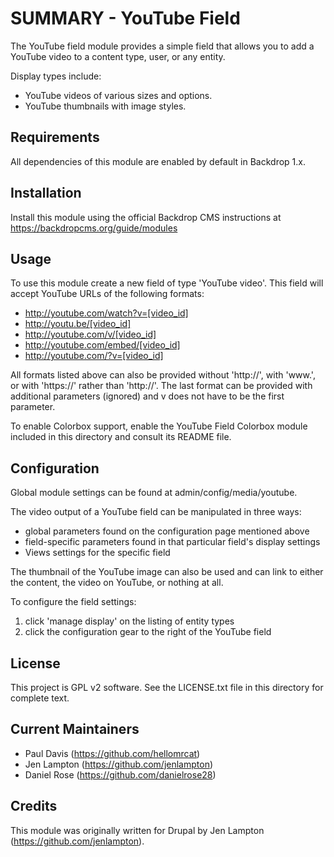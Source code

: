 SUMMARY - YouTube Field
========================
The YouTube field module provides a simple field that allows you to add a
YouTube video to a content type, user, or any entity.

Display types include:

 * YouTube videos of various sizes and options.
 * YouTube thumbnails with image styles.


Requirements
-------------
All dependencies of this module are enabled by default in Backdrop 1.x.


Installation
------------
Install this module using the official Backdrop CMS instructions at
https://backdropcms.org/guide/modules


Usage
-------
To use this module create a new field of type 'YouTube video'. This field will
accept YouTube URLs of the following formats:

 * http://youtube.com/watch?v=[video_id]
 * http://youtu.be/[video_id]
 * http://youtube.com/v/[video_id]
 * http://youtube.com/embed/[video_id]
 * http://youtube.com/?v=[video_id]

All formats listed above can also be provided without 'http://', with 'www.',
or with 'https://' rather than 'http://'. The last format can be provided with
additional parameters (ignored) and v does not have to be the first parameter.

To enable Colorbox support, enable the YouTube Field Colorbox module included in
this directory and consult its README file.


Configuration
--------------
Global module settings can be found at admin/config/media/youtube.

The video output of a YouTube field can be manipulated in three ways:
 * global parameters found on the configuration page mentioned above
 * field-specific parameters found in that particular field's display settings
 * Views settings for the specific field

The thumbnail of the YouTube image can also be used and can link to either the
content, the video on YouTube, or nothing at all.

To configure the field settings:

 1. click 'manage display' on the listing of entity types
 2. click the configuration gear to the right of the YouTube field


License
-------

This project is GPL v2 software. See the LICENSE.txt file in this directory for
complete text.


Current Maintainers
-------------------

- Paul Davis (https://github.com/hellomrcat)
- Jen Lampton (https://github.com/jenlampton)
- Daniel Rose (https://github.com/danielrose28)


Credits
-------

This module was originally written for Drupal by Jen Lampton
(https://github.com/jenlampton).
